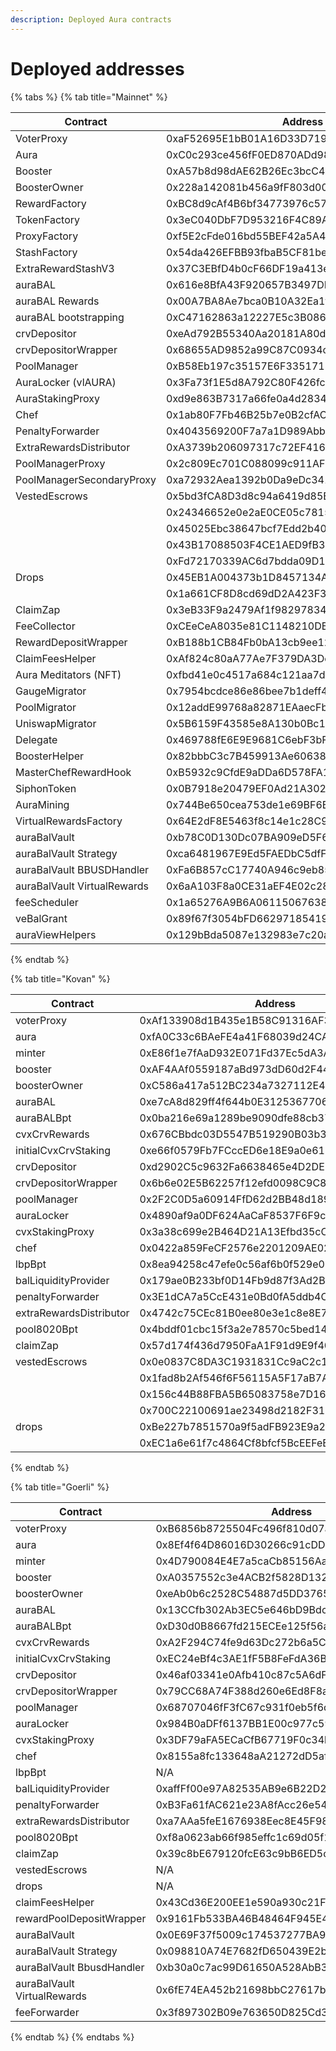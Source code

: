 ```yaml
---
description: Deployed Aura contracts
---
```


# Deployed addresses



{% tabs %}
{% tab title="Mainnet" %}
<table><thead><tr><th width="235.1428571428571">Contract</th><th>Address</th></tr></thead><tbody><tr><td>VoterProxy</td><td>0xaF52695E1bB01A16D33D7194C28C42b10e0Dbec2</td></tr><tr><td>Aura</td><td>0xC0c293ce456fF0ED870ADd98a0828Dd4d2903DBF</td></tr><tr><td>Booster</td><td>0xA57b8d98dAE62B26Ec3bcC4a365338157060B234</td></tr><tr><td>BoosterOwner</td><td>0x228a142081b456a9fF803d004504955032989f04</td></tr><tr><td>RewardFactory</td><td>0xBC8d9cAf4B6bf34773976c5707ad1F2778332DcA</td></tr><tr><td>TokenFactory</td><td>0x3eC040DbF7D953216F4C89A2e665d5073445f5Ba</td></tr><tr><td>ProxyFactory</td><td>0xf5E2cFde016bd55BEF42a5A4bAad7E21cd39720d</td></tr><tr><td>StashFactory</td><td>0x54da426EFBB93fbaB5CF81bef03F9B9F00A3E915</td></tr><tr><td>ExtraRewardStashV3</td><td>0x37C3EBfD4b0cF66DF19a413e92dd21E556915F98</td></tr><tr><td>auraBAL</td><td>0x616e8BfA43F920657B3497DBf40D6b1A02D4608d</td></tr><tr><td>auraBAL Rewards</td><td>0x00A7BA8Ae7bca0B10A32Ea1f8e2a1Da980c6CAd2</td></tr><tr><td>auraBAL bootstrapping</td><td>0xC47162863a12227E5c3B0860715F9cF721651C0c</td></tr><tr><td>crvDepositor</td><td>0xeAd792B55340Aa20181A80d6a16db6A0ECd1b827</td></tr><tr><td>crvDepositorWrapper</td><td>0x68655AD9852a99C87C0934c7290BB62CFa5D4123</td></tr><tr><td>PoolManager</td><td>0xB58Eb197c35157E6F3351718C4C387D284562BE5</td></tr><tr><td>AuraLocker (vlAURA)</td><td>0x3Fa73f1E5d8A792C80F426fc8F84FBF7Ce9bBCAC</td></tr><tr><td>AuraStakingProxy</td><td>0xd9e863B7317a66fe0a4d2834910f604Fd6F89C6c</td></tr><tr><td>Chef</td><td>0x1ab80F7Fb46B25b7e0B2cfAC23Fc88AC37aaf4e9</td></tr><tr><td>PenaltyForwarder</td><td>0x4043569200F7a7a1D989AbbaBC2De2Bde1C20D1E</td></tr><tr><td>ExtraRewardsDistributor</td><td>0xA3739b206097317c72EF416F0E75BB8f58FbD308</td></tr><tr><td>PoolManagerProxy</td><td>0x2c809Ec701C088099c911AF9DdfA4A1Db6110F3c</td></tr><tr><td>PoolManagerSecondaryProxy</td><td>0xa72932Aea1392b0Da9eDc34178dA2B29EcE2de54</td></tr><tr><td>VestedEscrows</td><td>0x5bd3fCA8D3d8c94a6419d85E0a76ec8Da52d836a</td></tr><tr><td></td><td>0x24346652e0e2aE0CE05c781501fDF4Fe4553fAc6</td></tr><tr><td></td><td>0x45025Ebc38647bcf7Edd2b40CfDaF3fbfE1538F5</td></tr><tr><td></td><td>0x43B17088503F4CE1AED9fB302ED6BB51aD6694Fa</td></tr><tr><td></td><td>0xFd72170339AC6d7bdda09D1eACA346B21a30D422</td></tr><tr><td>Drops</td><td>0x45EB1A004373b1D8457134A2C04a42d69D287724</td></tr><tr><td></td><td>0x1a661CF8D8cd69dD2A423F3626A461A24280a8fB</td></tr><tr><td>ClaimZap</td><td>0x3eB33F9a2479Af1f98297834861fb4e053A0215f</td></tr><tr><td>FeeCollector</td><td>0xCEeCeA8035e81C1148210DB3b2f870F470CC81bf</td></tr><tr><td>RewardDepositWrapper</td><td>0xB188b1CB84Fb0bA13cb9ee1292769F903A9feC59</td></tr><tr><td>ClaimFeesHelper</td><td>0xAf824c80aA77Ae7F379DA3Dc05fea0dC1941c200</td></tr><tr><td>Aura Meditators (NFT)</td><td>0xfbd41e0c4517a684c121aa7dda2fc462d9592e63</td></tr><tr><td>GaugeMigrator</td><td>0x7954bcdce86e86bee7b1deff48c3a0b9bcce578b</td></tr><tr><td>PoolMigrator</td><td>0x12addE99768a82871EAaecFbDB065b12C56F0578</td></tr><tr><td>UniswapMigrator</td><td>0x5B6159F43585e8A130b0Bc1d31e38Ce7028145b6</td></tr><tr><td>Delegate </td><td>0x469788fE6E9E9681C6ebF3bF78e7Fd26Fc015446</td></tr><tr><td>BoosterHelper</td><td>0x82bbbC3c7B459913Ae6063858832a6C2c43D0Bd0</td></tr><tr><td>MasterChefRewardHook</td><td>0xB5932c9CfdE9aDDa6D578FA168D7F8D2688b84Da</td></tr><tr><td>SiphonToken</td><td>0x0B7918e20479EF0Ad21A302E463Dc7624BdDc740</td></tr><tr><td>AuraMining</td><td>0x744Be650cea753de1e69BF6BAd3c98490A855f52</td></tr><tr><td>VirtualRewardsFactory</td><td>0x64E2dF8E5463f8c14e1c28C9782f7B4B6062b2c3</td></tr><tr><td>auraBalVault</td><td>0xb78C0D130Dc07BA909eD5F6828Abd5EA183B12BC</td></tr><tr><td>auraBalVault Strategy</td><td>0xca6481967E9Ed5FAEDbC5dfFA1Dd8368979A2160</td></tr><tr><td>auraBalVault BBUSDHandler</td><td>0xFa6B857cC17740A946c9eb85C1a6896f2e0Be98E</td></tr><tr><td>auraBalVault VirtualRewards</td><td>0x6aA103F8a0CE31aEF4E02c28B9dA83951F1c3e37</td></tr><tr><td>feeScheduler</td><td>0x1a65276A9B6A0611506763839B1fFAe3E86718b4</td></tr><tr><td>veBalGrant</td><td>0x89f67f3054bFD662971854190Dbc18dcaBb416f6</td></tr><tr><td>auraViewHelpers</td><td>0x129bBda5087e132983e7c20ae1F761333D40c229</td></tr></tbody></table>
{% endtab %}

{% tab title="Kovan" %}


<table data-header-hidden><thead><tr><th width="150">Contract</th><th>Address</th></tr></thead><tbody><tr><td>voterProxy</td><td>0xAf133908d1B435e1B58C91316AF3f17688a47A50</td></tr><tr><td>aura</td><td>0xfA0C33c6BAeFE4a41F68039d24CA116a4E4B49DE</td></tr><tr><td>minter</td><td>0xE86f1e7fAaD932E071Fd37Ec5dA3A2877a31c51F</td></tr><tr><td>booster</td><td>0xAF4AAf0559187aBd973dD60d2F44513aF3a2490d</td></tr><tr><td>boosterOwner</td><td>0xC586a417a512BC234a7327112E41284F2E98B953</td></tr><tr><td>auraBAL</td><td>0xe7cA8d829ff4f644b0E312536770630Fa63EdAab</td></tr><tr><td>auraBALBpt</td><td>0x0ba216e69a1289be9090dfe88cb37d8a542cb74b</td></tr><tr><td>cvxCrvRewards</td><td>0x676CBbdc03D5547B519290B03b3d0a865eE2fE10</td></tr><tr><td>initialCvxCrvStaking</td><td>0xe66f0579Fb7FCccED6e18E9a0e610493811Bfe79</td></tr><tr><td>crvDepositor</td><td>0xd2902C5c9632Fa6638465e4D2DE5AcDcCf8Ca673</td></tr><tr><td>crvDepositorWrapper</td><td>0x6b6e02E5B62257f12efd0098C9C836D31E21eB6F</td></tr><tr><td>poolManager</td><td>0x2F2C0D5a60914FfD62d2BB48d189b1cd87BedE61</td></tr><tr><td>auraLocker</td><td>0x4890af9a0DF624AaCaF8537F6F9caC56A723cb2F</td></tr><tr><td>cvxStakingProxy</td><td>0x3a38c699e2B464D21A13Efbd35cC71021994b032</td></tr><tr><td>chef</td><td>0x0422a859FeCF2576e2201209AE02eFff916AfCF4</td></tr><tr><td>lbpBpt</td><td>0x8ea94258c47efe0c56af6b0f529e05298f5aca64</td></tr><tr><td>balLiquidityProvider</td><td>0x179ae0B233bf0D14Fb9d87f3Ad2BF7625aF96623</td></tr><tr><td>penaltyForwarder</td><td>0x3E1dCA7a5CcE431e0Bd0fA5ddb4C3575E20A07C4</td></tr><tr><td>extraRewardsDistributor</td><td>0x4742c75CEc81B0ee80e3e1c8e8E7Cd5aeB218F41</td></tr><tr><td>pool8020Bpt</td><td>0x4bddf01cbc15f3a2e78570c5bed14c67a16327f6</td></tr><tr><td>claimZap</td><td>0x57d174f436d7950FaA1F91d9E9f40716E199B28c</td></tr><tr><td>vestedEscrows</td><td>0x0e0837C8DA3C1931831Cc9aC2c19265AAa16cF97</td></tr><tr><td></td><td>0x1fad8b2Af546f6F56115A5F17aB7A6e6946A771a</td></tr><tr><td></td><td>0x156c44B88FBA5B65083758e7D1634c9fD27F0a31</td></tr><tr><td></td><td>0x700C22100691ae23498d2182F317A7bC2829043a</td></tr><tr><td>drops</td><td>0xBe227b7851570a9f5adFB923E9a2d4583EB6630F</td></tr><tr><td></td><td>0xEC1a6e61f7c4864Cf8bfcf5BcEEFeE6259D6A2B6</td></tr></tbody></table>
{% endtab %}

{% tab title="Goerli" %}


<table data-header-hidden><thead><tr><th width="150">Contract</th><th>Address</th></tr></thead><tbody><tr><td>voterProxy</td><td>0xB6856b8725504Fc496f810d07a6659e1145b671d</td></tr><tr><td>aura</td><td>0x8Ef4f64D86016D30266c91cDDbE555B52a3Ce833</td></tr><tr><td>minter</td><td>0x4D790084E4E7a5caCb85156AaA4DD14eDf813bf8</td></tr><tr><td>booster</td><td>0xA0357552c3e4ACB2f5828D1322D90A22801AD196</td></tr><tr><td>boosterOwner</td><td>0xeAb0b6c2528C54887d5DD3765ed9Bd1884A1d125</td></tr><tr><td>auraBAL</td><td>0x13CCfb302Ab3EC5e646bD9Bdc87180fD255ee6A8</td></tr><tr><td>auraBALBpt</td><td>0xD30d0B8667fd215ECEe125f56ae1e30d42659850</td></tr><tr><td>cvxCrvRewards</td><td>0xA2F294C74fe9d63Dc272b6a5C3aE494BfA0DF14B</td></tr><tr><td>initialCvxCrvStaking</td><td>0xEC24eBf4c3AE1fF5B8FeFdA36B63a36261Fb95c1</td></tr><tr><td>crvDepositor</td><td>0x46af03341e0Afb410c87c5A6dF412Bf5C8858cCc</td></tr><tr><td>crvDepositorWrapper</td><td>0x79CC68A74F388d260e6Ed8F8aE2ce810E8d6FE38</td></tr><tr><td>poolManager</td><td>0x68707046fF3fC67c931f0eb5f6d227bbe1DE6a7B</td></tr><tr><td>auraLocker</td><td>0x984B0aDFf6137BB1E00c977c594f4C1664894CEc</td></tr><tr><td>cvxStakingProxy</td><td>0x3DF79aFA5ECaCfB67719F0c34b562BA8cA5F0945</td></tr><tr><td>chef</td><td>0x8155a8fc133648aA21272dD5afE2a700B28c6250</td></tr><tr><td>lbpBpt</td><td>N/A</td></tr><tr><td>balLiquidityProvider</td><td>0xaffFf00e97A82535AB9e6B22D26fB37B8b66B9dF</td></tr><tr><td>penaltyForwarder</td><td>0xB3Fa61fAC621e23A8fAcc26e54902D69851ac572</td></tr><tr><td>extraRewardsDistributor</td><td>0xa7AAa5feE1676938Eec8E45F984552C216da3796</td></tr><tr><td>pool8020Bpt</td><td>0xf8a0623ab66f985effc1c69d05f1af4badb01b00</td></tr><tr><td>claimZap</td><td>0x39c8bE679120fcE63c9bB6ED5c6bE8225C9f16b9</td></tr><tr><td>vestedEscrows</td><td>N/A</td></tr><tr><td>drops</td><td>N/A</td></tr><tr><td>claimFeesHelper</td><td>0x43Cd36E200EE1e590a930c21Fd1f67bb90d7f8B3</td></tr><tr><td>rewardPoolDepositWrapper</td><td>0x9161Fb533BA46B48464F945E4520CDD0E8d4F223</td></tr><tr><td>auraBalVault</td><td>0x0E69F37f5009c174537277BA956A13663AAAa814</td></tr><tr><td>auraBalVault Strategy</td><td>0x098810A74E7682fD650439E2b7440519cf4B022A</td></tr><tr><td>auraBalVault BbusdHandler</td><td>0xb30a0c7ac99D61650A528AbB31A46470C55f4834</td></tr><tr><td>auraBalVault VirtualRewards</td><td>0x6fE74EA452b21698bbC27617b2B23FB797393094</td></tr><tr><td>feeForwarder</td><td>0x3f897302B09e763650D825Cd3c738EfDf8510Ad8</td></tr></tbody></table>
{% endtab %}
{% endtabs %}

